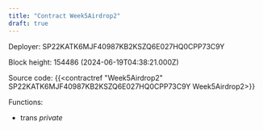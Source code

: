 ```yaml
---
title: "Contract Week5Airdrop2"
draft: true
---
```

Deployer: SP22KATK6MJF40987KB2KSZQ6E027HQ0CPP73C9Y


 



Block height: 154486 (2024-06-19T04:38:21.000Z)

Source code: {{<contractref "Week5Airdrop2" SP22KATK6MJF40987KB2KSZQ6E027HQ0CPP73C9Y Week5Airdrop2>}}

Functions:

* trans _private_
